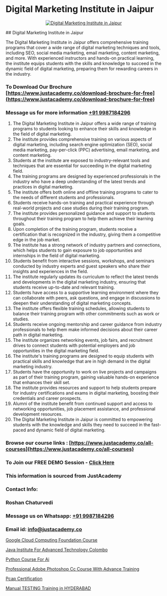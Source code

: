 # Digital Marketing Institute in Jaipur

<p align="center">
  <a href="https://justacademy.co/course-detail/digital-marketing">
    <img src="https://justacademy.co/storage2/course_image/1676636720_course_image.webp" alt="Digital Marketing Institute in Jaipur">
  </a>
</p>
## Digital Marketing Institute in Jaipur

The Digital Marketing Institute in Jaipur offers comprehensive training programs that cover a wide range of digital marketing techniques and tools, including SEO, social media marketing, email marketing, content marketing, and more. With experienced instructors and hands-on practical learning, the institute equips students with the skills and knowledge to succeed in the dynamic field of digital marketing, preparing them for rewarding careers in the industry.
### To Download Our Brochure [https://www.justacademy.co/download-brochure-for-free](https://www.justacademy.co/download-brochure-for-free)
### Message us for more information [+91 9987184296](https://api.whatsapp.com/send?phone=919987184296)
1) The Digital Marketing Institute in Jaipur offers a wide range of training programs to students looking to enhance their skills and knowledge in the field of digital marketing.
2) The institute provides comprehensive training on various aspects of digital marketing, including search engine optimization (SEO), social media marketing, pay-per-click (PPC) advertising, email marketing, and content marketing.
3) Students at the institute are exposed to industry-relevant tools and techniques that are essential for succeeding in the digital marketing field.
4) The training programs are designed by experienced professionals in the industry who have a deep understanding of the latest trends and practices in digital marketing.
5) The institute offers both online and offline training programs to cater to the needs of different students and professionals.
6) Students receive hands-on training and practical experience through real-world projects and case studies during their training program.
7) The institute provides personalized guidance and support to students throughout their training program to help them achieve their learning goals.
8) Upon completion of the training program, students receive a certification that is recognized in the industry, giving them a competitive edge in the job market.
9) The institute has a strong network of industry partners and connections, which helps students to gain exposure to job opportunities and internships in the field of digital marketing.
10) Students benefit from interactive sessions, workshops, and seminars conducted by industry experts and guest speakers who share their insights and experiences in the field.
11) The institute regularly updates its curriculum to reflect the latest trends and developments in the digital marketing industry, ensuring that students receive up-to-date and relevant training.
12) Students have access to a supportive learning environment where they can collaborate with peers, ask questions, and engage in discussions to deepen their understanding of digital marketing concepts.
13) The institute offers flexible training schedules, allowing students to balance their training program with other commitments such as work or studies.
14) Students receive ongoing mentorship and career guidance from industry professionals to help them make informed decisions about their career path in digital marketing.
15) The institute organizes networking events, job fairs, and recruitment drives to connect students with potential employers and job opportunities in the digital marketing field.
16) The institute's training programs are designed to equip students with practical skills and knowledge that are in high demand in the digital marketing industry.
17) Students have the opportunity to work on live projects and campaigns as part of their training program, gaining valuable hands-on experience that enhances their skill set.
18) The institute provides resources and support to help students prepare for industry certifications and exams in digital marketing, boosting their credentials and career prospects.
19) Alumni of the institute benefit from continued support and access to networking opportunities, job placement assistance, and professional development resources.
20) The Digital Marketing Institute in Jaipur is committed to empowering students with the knowledge and skills they need to succeed in the fast-paced and dynamic field of digital marketing.

### Browse our course links : [https://www.justacademy.co/all-courses](https://www.justacademy.co/all-courses) 
### To Join our FREE DEMO Session - [Click Here](https://www.justacademy.co/register-for-course-demo)


### This information is sourced from JustAcademy
### Contact Info:
### Roshan Chaturvedi
### Message us on Whatsapp: [+91 9987184296](https://api.whatsapp.com/send?phone=919987184296)
### Email id: [info@justacademy.co](mailto:info@justacademy.co)
                
[Google Cloud Computing Foundation Course](https://www.linkedin.com/pulse/google-cloud-computing-foundation-course-justacademy-belfast-bwu4e?trackingId=Ny2dcHL%2Fd366ZxHXLuLyWg%3D%3D&lipi=urn%3Ali%3Apage%3Ad_flagship3_company_admin%3BZ5ESut9VQxyQx%2BjF%2F1FLaA%3D%3D)

[Java Institute For Advanced Technology Colombo](https://www.linkedin.com/pulse/java-institute-advanced-technology-colombo-justacademy-boston-9qxke?trackingId=GHV9BGdzv57iYYD2iAeOnw%3D%3D&lipi=urn%3Ali%3Apage%3Ad_flagship3_company_admin%3ByHVlcoLQTcuBfUU9SYITnA%3D%3D)

[Python Course For Ai](https://medium.com/@shivamja27/python-course-for-ai-fde1b7a5af21)

[Professional Adobe Photoshop Cc Course With Advance Training](https://medium.com/@AkashSingh2052/professional-adobe-photoshop-cc-course-with-advance-training-3c041ed056ad)

[Pcap Certification](https://justacademyin.github.io/justacademy/pcap-certification)

[Manual TESTING Training in HYDERABAD](https://justacademyin.github.io/justacademy/manual-testing-training-in-hyderabad)

